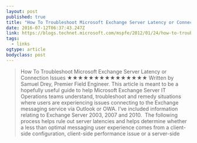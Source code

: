 ```yaml
---
layout: post 
published: true 
title: "How To Troubleshoot Microsoft Exchange Server Latency or Connection Issues | Premier Field Engineering" 
date: 2016-07-12T06:37:43.247Z 
link: https://blogs.technet.microsoft.com/mspfe/2012/01/24/how-to-troubleshoot-microsoft-exchange-server-latency-or-connection-issues/ 
tags:
  - links
ogtype: article 
bodyclass: post 
---
```


> How To Troubleshoot Microsoft Exchange Server Latency or Connection Issues
★★★★★★★★★★★★★★★
Written by Samuel Drey, Premier Field Engineer.
This article is meant to be a hopefully useful guide to help Microsoft Exchange Server IT Operations teams understand, troubleshoot and remedy situations where users are experiencing issues connecting to the Exchange messaging service via Outlook or OWA. I’ve included information relating to Exchange Server 2003, 2007 and 2010.  The following process helps rule out server latencies and helps determine whether a less than optimal messaging user experience comes from a client-side configuration, client-side performance issue or a server-side 